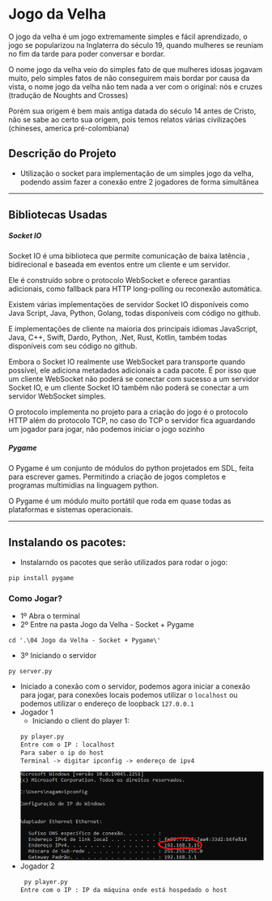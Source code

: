 # Jogo da Velha

O jogo da velha é um jogo extremamente simples e fácil aprendizado, o jogo se popularizou na Inglaterra do século 19, quando mulheres se reuniam no fim da tarde para poder conversar e bordar.

O nome jogo da velha veio do simples fato de que  mulheres idosas jogavam muito, pelo simples fatos de não conseguirem mais bordar por causa da vista, o nome jogo da velha não tem nada a ver com o original: nós e cruzes (tradução de Noughts and Crosses)

Porém sua origem é bem mais antiga datada do século 14 antes de Cristo, não se sabe ao certo sua origem, pois temos relatos várias civilizações (chineses, america pré-colombiana) 

## Descrição do Projeto
- Utilização o socket para implementação de um simples jogo da velha, podendo assim fazer a conexão entre 2 jogadores de forma simultânea
--- 
## Bibliotecas Usadas

##### Socket IO

Socket IO é uma biblioteca que permite comunicação de baixa latência , bidirecional e baseada em eventos entre um cliente e um servidor.

Ele é construído sobre o protocolo WebSocket e oferece garantias adicionais, como fallback para HTTP long-polling ou reconexão automática.

Existem várias implementações de servidor Socket IO disponíveis como Java Script, Java, Python, Golang, todas disponíveis com código no github.

E implementações de cliente na maioria dos principais idiomas JavaScript, Java, C++, Swift, Dardo, Python, .Net, Rust, Kotlin, também todas disponíveis com seu código no github.

Embora o Socket IO realmente use WebSocket para transporte quando possível, ele adiciona metadados adicionais a cada pacote. É por isso que um cliente WebSocket não poderá se conectar com sucesso a um servidor Socket IO, e um cliente Socket IO também não poderá se conectar a um servidor WebSocket simples.

O protocolo implementa no projeto para a criação do jogo é o protocolo HTTP além do protocolo TCP, no caso do TCP o servidor fica aguardando um jogador para jogar, não podemos iniciar o jogo sozinho


##### Pygame

O Pygame é um conjunto de módulos do python projetados em SDL, feita para escrever games. Permitindo a criação de jogos completos e programas multimidias na linguagem python.

O Pygame é um módulo muito portátil que roda em quase todas as plataformas e sistemas operacionais.

---

## Instalando os pacotes:
- Instalarndo os pacotes que serão utilizados para rodar o jogo:
```
pip install pygame
```

### Como Jogar?
- 1º Abra o terminal
- 2º Entre na pasta Jogo da Velha - Socket + Pygame
```
cd '.\04 Jogo da Velha - Socket + Pygame\'
```
- 3º Iniciando o servidor
```
py server.py
```

- Iniciado a conexão com o servidor, podemos agora iniciar a conexão para jogar, para conexões locais podemos utilizar o `localhost` ou podemos utilizar o endereço de loopback `127.0.0.1`
- Jogador 1
    - Iniciando o client do player 1:
    ```
    py player.py
    Entre com o IP : localhost
    Para saber o ip do host
    Terminal -> digitar ipconfig -> endereço de ipv4
    ```
    <img src = Help.png>
- Jogador 2 
    ```
     py player.py
    Entre com o IP : IP da máquina onde está hospedado o host
    ```





